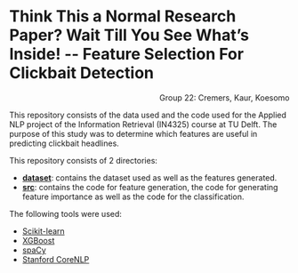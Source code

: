 # Think This a Normal Research Paper? Wait Till You See What’s Inside! -- Feature Selection For Clickbait Detection

<div style="text-align: right"> Group 22: Cremers, Kaur, Koesomo </div>

This repository consists of the data used and the code used for the Applied NLP project of the Information Retrieval (IN4325) course at TU Delft. The purpose of this study was to determine which features are useful in predicting clickbait headlines.

This repository consists of 2 directories:
* [**dataset**](https://github.com/ShoCremers/Applied-NLP-2020/tree/master/dataset): contains the dataset used as well as the features generated.
* [**src**](https://github.com/ShoCremers/Applied-NLP-2020/tree/master/src): contains the code for feature generation, the code for generating feature importance as well as the code for the classification.

The following tools were used:
* [Scikit-learn](https://scikit-learn.org/stable/)
* [XGBoost](https://xgboost.readthedocs.io/en/latest/)
* [spaCy](https://spacy.io/)
* [Stanford CoreNLP](https://stanfordnlp.github.io/CoreNLP/)

